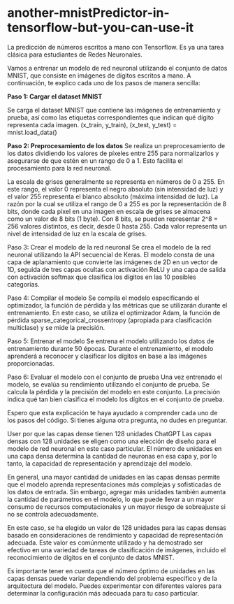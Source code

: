 # another-mnistPredictor-in-tensorflow-but-you-can-use-it
La predicción de números escritos a mano con Tensorflow. Es ya una tarea clásica para estudiantes de Redes Neuronales.

Vamos a entrenar un modelo de red neuronal utilizando el conjunto de datos MNIST, que consiste en imágenes de dígitos escritos a mano. 
A continuación, te explico cada uno de los pasos de manera sencilla:

**Paso 1: Cargar el dataset MNIST**

Se carga el dataset MNIST que contiene las imágenes de entrenamiento y prueba, así como las etiquetas correspondientes que indican qué dígito representa cada imagen.
  (x_train, y_train), (x_test, y_test) = mnist.load_data()

**Paso 2: Preprocesamiento de los datos**
Se realiza un preprocesamiento de los datos dividiendo los valores de píxeles entre 255 para normalizarlos y asegurarse de que estén en un rango de 0 a 1. 
Esto facilita el procesamiento para la red neuronal.

La escala de grises generalmente se representa en números de 0 a 255. 
En este rango, el valor 0 representa el negro absoluto (sin intensidad de luz) y el valor 255 representa el blanco absoluto (máxima intensidad de luz).
La razón por la cual se utiliza el rango de 0 a 255 es por la representación de 8 bits, donde cada píxel en una imagen en escala de grises se almacena como un valor de 8 bits (1 byte). Con 8 bits, se pueden representar 2^8 = 256 valores distintos, es decir, desde 0 hasta 255. Cada valor representa un nivel de intensidad de luz en la escala de grises.

Paso 3: Crear el modelo de la red neuronal
Se crea el modelo de la red neuronal utilizando la API secuencial de Keras. El modelo consta de una capa de aplanamiento que convierte las imágenes de 2D en un vector de 1D, seguida de tres capas ocultas con activación ReLU y una capa de salida con activación softmax que clasifica los dígitos en las 10 posibles categorías.

Paso 4: Compilar el modelo
Se compila el modelo especificando el optimizador, la función de pérdida y las métricas que se utilizarán durante el entrenamiento. En este caso, se utiliza el optimizador Adam, la función de pérdida sparse_categorical_crossentropy (apropiada para clasificación multiclase) y se mide la precisión.

Paso 5: Entrenar el modelo
Se entrena el modelo utilizando los datos de entrenamiento durante 50 épocas. Durante el entrenamiento, el modelo aprenderá a reconocer y clasificar los dígitos en base a las imágenes proporcionadas.

Paso 6: Evaluar el modelo con el conjunto de prueba
Una vez entrenado el modelo, se evalúa su rendimiento utilizando el conjunto de prueba. Se calcula la pérdida y la precisión del modelo en este conjunto. La precisión indica qué tan bien clasifica el modelo los dígitos en el conjunto de prueba.

Espero que esta explicación te haya ayudado a comprender cada uno de los pasos del código. Si tienes alguna otra pregunta, no dudes en preguntar.





User
por que las capas dense tienen 128 unidades
ChatGPT
Las capas densas con 128 unidades se eligen como una elección de diseño para el modelo de red neuronal en este caso particular. El número de unidades en una capa densa determina la cantidad de neuronas en esa capa y, por lo tanto, la capacidad de representación y aprendizaje del modelo.

En general, una mayor cantidad de unidades en las capas densas permite que el modelo aprenda representaciones más complejas y sofisticadas de los datos de entrada. Sin embargo, agregar más unidades también aumenta la cantidad de parámetros en el modelo, lo que puede llevar a un mayor consumo de recursos computacionales y un mayor riesgo de sobreajuste si no se controla adecuadamente.

En este caso, se ha elegido un valor de 128 unidades para las capas densas basado en consideraciones de rendimiento y capacidad de representación adecuada. Este valor es comúnmente utilizado y ha demostrado ser efectivo en una variedad de tareas de clasificación de imágenes, incluido el reconocimiento de dígitos en el conjunto de datos MNIST.

Es importante tener en cuenta que el número óptimo de unidades en las capas densas puede variar dependiendo del problema específico y de la arquitectura del modelo. Puedes experimentar con diferentes valores para determinar la configuración más adecuada para tu caso particular.
